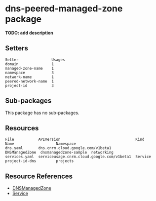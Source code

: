 # dns-peered-managed-zone package

**TODO: add description**

## Setters

```
Setter               Usages
domain               1
managed-zone-name    1
namespace            3
network-name         1
peered-network-name  1
project-id           3
```

## Sub-packages

This package has no sub-packages.

## Resources

```
File           APIVersion                                  Kind            Name                   Namespace
dns.yaml       dns.cnrm.cloud.google.com/v1beta1           DNSManagedZone  dnsmanagedzone-sample  networking
services.yaml  serviceusage.cnrm.cloud.google.com/v1beta1  Service         project-id-dns         projects
```

## Resource References

- [DNSManagedZone](https://cloud.google.com/config-connector/docs/reference/resource-docs/dns/dnsmanagedzone)
- [Service](https://cloud.google.com/config-connector/docs/reference/resource-docs/serviceusage/service)

